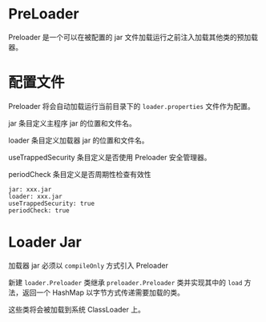 # PreLoader
Preloader 是一个可以在被配置的 jar 文件加载运行之前注入加载其他类的预加载器。

# 配置文件

Preloader 将会自动加载运行当前目录下的 `loader.properties` 文件作为配置。

jar 条目定义主程序 jar 的位置和文件名。

loader 条目定义加载器 jar 的位置和文件名。

useTrappedSecurity 条目定义是否使用 Preloader 安全管理器。

periodCheck 条目定义是否周期性检查有效性

```properties
jar: xxx.jar
loader: xxx.jar
useTrappedSecurity: true
periodCheck: true
```

# Loader Jar
加载器 jar 必须以 `compileOnly` 方式引入 Preloader

新建 `loader.Preloader` 类继承 `preloader.Preloader` 类并实现其中的 `load` 方法，返回一个 HashMap 以字节方式传递需要加载的类。

这些类将会被加载到系统 ClassLoader 上。